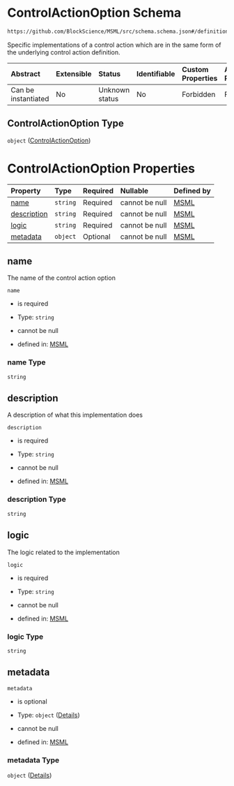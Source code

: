 # ControlActionOption Schema

```txt
https://github.com/BlockScience/MSML/src/schema.schema.json#/definitions/ControlActionOption
```

Specific implementations of a control action which are in the same form of the underlying control action definition.

| Abstract            | Extensible | Status         | Identifiable | Custom Properties | Additional Properties | Access Restrictions | Defined In                                                                                    |
| :------------------ | :--------- | :------------- | :----------- | :---------------- | :-------------------- | :------------------ | :-------------------------------------------------------------------------------------------- |
| Can be instantiated | No         | Unknown status | No           | Forbidden         | Forbidden             | none                | [schema.schema.json\*](../../out/math_spec_mapping/schema.schema.json "open original schema") |

## ControlActionOption Type

`object` ([ControlActionOption](schema-definitions-controlactionoption.md))

# ControlActionOption Properties

| Property                    | Type     | Required | Nullable       | Defined by                                                                                                                                                                                     |
| :-------------------------- | :------- | :------- | :------------- | :--------------------------------------------------------------------------------------------------------------------------------------------------------------------------------------------- |
| [name](#name)               | `string` | Required | cannot be null | [MSML](schema-definitions-controlactionoption-properties-name.md "https://github.com/BlockScience/MSML/src/schema.schema.json#/definitions/ControlActionOption/properties/name")               |
| [description](#description) | `string` | Required | cannot be null | [MSML](schema-definitions-controlactionoption-properties-description.md "https://github.com/BlockScience/MSML/src/schema.schema.json#/definitions/ControlActionOption/properties/description") |
| [logic](#logic)             | `string` | Required | cannot be null | [MSML](schema-definitions-controlactionoption-properties-logic.md "https://github.com/BlockScience/MSML/src/schema.schema.json#/definitions/ControlActionOption/properties/logic")             |
| [metadata](#metadata)       | `object` | Optional | cannot be null | [MSML](schema-definitions-controlactionoption-properties-metadata.md "https://github.com/BlockScience/MSML/src/schema.schema.json#/definitions/ControlActionOption/properties/metadata")       |

## name

The name of the control action option

`name`

*   is required

*   Type: `string`

*   cannot be null

*   defined in: [MSML](schema-definitions-controlactionoption-properties-name.md "https://github.com/BlockScience/MSML/src/schema.schema.json#/definitions/ControlActionOption/properties/name")

### name Type

`string`

## description

A description of what this implementation does

`description`

*   is required

*   Type: `string`

*   cannot be null

*   defined in: [MSML](schema-definitions-controlactionoption-properties-description.md "https://github.com/BlockScience/MSML/src/schema.schema.json#/definitions/ControlActionOption/properties/description")

### description Type

`string`

## logic

The logic related to the implementation

`logic`

*   is required

*   Type: `string`

*   cannot be null

*   defined in: [MSML](schema-definitions-controlactionoption-properties-logic.md "https://github.com/BlockScience/MSML/src/schema.schema.json#/definitions/ControlActionOption/properties/logic")

### logic Type

`string`

## metadata



`metadata`

*   is optional

*   Type: `object` ([Details](schema-definitions-controlactionoption-properties-metadata.md))

*   cannot be null

*   defined in: [MSML](schema-definitions-controlactionoption-properties-metadata.md "https://github.com/BlockScience/MSML/src/schema.schema.json#/definitions/ControlActionOption/properties/metadata")

### metadata Type

`object` ([Details](schema-definitions-controlactionoption-properties-metadata.md))
